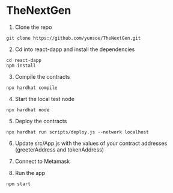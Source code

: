 # TheNextGen
1. Clone the repo 
```shell
git clone https://github.com/yunsoe/TheNextGen.git
```
2. Cd into react-dapp and install the dependencies
```shell
cd react-dapp
npm install
```
3. Compile the contracts
```shell
npx hardhat compile
```
4. Start the local test node
```shell
npx hardhat node
```
5. Deploy the contracts
```shell
npx hardhat run scripts/deploy.js --network localhost
```
6. Update src/App.js with the values of your contract addresses (greeterAddress and tokenAddress)

7. Connect to Metamask

8. Run the app
```shell
npm start
```




